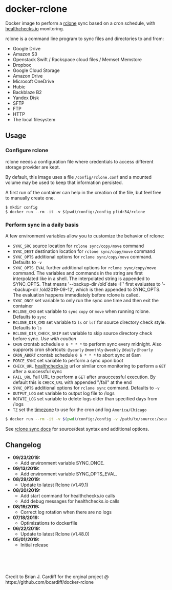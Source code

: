# docker-rclone

Docker image to perform a [rclone](http://rclone.org) sync based on a cron schedule, with [healthchecks.io](https://healthchecks.io) monitoring.

rclone is a command line program to sync files and directories to and from:

* Google Drive
* Amazon S3
* Openstack Swift / Rackspace cloud files / Memset Memstore
* Dropbox
* Google Cloud Storage
* Amazon Drive
* Microsoft OneDrive
* Hubic
* Backblaze B2
* Yandex Disk
* SFTP
* FTP
* HTTP
* The local filesystem

## Usage

### Configure rclone

rclone needs a configuration file where credentials to access different storage
provider are kept.

By default, this image uses a file `/config/rclone.conf` and a mounted volume may be used to keep that information persisted.

A first run of the container can help in the creation of the file, but feel free to manually create one.

```
$ mkdir config
$ docker run --rm -it -v $(pwd)/config:/config pfidr34/rclone
```

### Perform sync in a daily basis

A few environment variables allow you to customize the behavior of rclone:

* `SYNC_SRC` source location for `rclone sync/copy/move` command
* `SYNC_DEST` destination location for `rclone sync/copy/move` command
* `SYNC_OPTS` additional options for `rclone sync/copy/move` command. Defaults to `-v`
* `SYNC_OPTS_EVAL` further additional options for `rclone sync/copy/move` command. The variables and commands in the string are first interpolated like in a shell. The interpolated string is appended to SYNC_OPTS. That means '--backup-dir /old\`date -I\`' first evaluates to '--backup-dir /old2019-09-12', which is then appended to SYNC_OPTS. The evaluation happens immediately before rclone is called.
* `SYNC_ONCE` set variable to only run the sync one time and then exit the container
* `RCLONE_CMD` set variable to `sync` `copy` or `move`  when running rclone. Defaults to `sync`
* `RCLONE_DIR_CMD` set variable to `ls` or `lsf` for source directory check style. Defaults to `ls`
* `RCLONE_DIR_CHECK_SKIP` set variable to skip source directory check before sync. *Use with caution*
* `CRON` crontab schedule `0 0 * * *` to perform sync every midnight. Also supprorts cron shortcuts: `@yearly` `@monthly` `@weekly` `@daily` `@hourly`
* `CRON_ABORT` crontab schedule `0 6 * * *` to abort sync at 6am
* `FORCE_SYNC` set variable to perform a sync upon boot
* `CHECK_URL` [healthchecks.io](https://healthchecks.io) url or similar cron monitoring to perform a `GET` after a successful sync
* `FAIL_URL` Fail URL to perform a `GET` after unsuccessful execution. By default this is `CHECK_URL` with appended "/fail" at the end
* `SYNC_OPTS` additional options for `rclone sync` command. Defaults to `-v`
* `OUTPUT_LOG` set variable to output log file to /logs
* `ROTATE_LOG` set variable to delete logs older than specified days from /logs
* `TZ` set the [timezone](https://en.wikipedia.org/wiki/List_of_tz_database_time_zones) to use for the cron and log `America/Chicago`

```bash
$ docker run --rm -it -v $(pwd)/config:/config -v /path/to/source:/source -e SYNC_SRC="/source" -e SYNC_DEST="dest:path" -e TZ="America/Chicago" -e CRON="0 0 * * *" -e CRON_ABORT="0 6 * * *" -e FORCE_SYNC=1 -e CHECK_URL=https://hchk.io/hchk_uuid pfidr34/rclone
```

See [rclone sync docs](https://rclone.org/commands/rclone_sync/) for source/dest syntax and additional options.

## Changelog

+ **09/23/2019:**
  * Add environment variable SYNC_ONCE.
+ **09/13/2019:**
  * Add environment variable SYNC_OPTS_EVAL.
+ **08/29/2019:**
  * Update to latest Rclone (v1.49.1)
+ **08/20/2019:**
  * Add start command for healthchecks.io calls
  * Add debug messages for healthchecks.io calls
+ **08/19/2019:**
  * Correct log rotation when there are no logs
+ **07/18/2019:**
  * Optimizations to dockerfile
+ **06/22/2019:**
  * Update to latest Rclone (v1.48.0)
+ **05/01/2019:**
  * Initial release

<br />
<br />
<br />
<br />
Credit to Brian J. Cardiff for the orginal project @ https://github.com/bcardiff/docker-rclone
